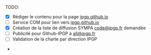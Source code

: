 
TODO:
 - [x] Rédiger le contenu pour la page [ipgp.github.io](http://ipgp.github.io)
 - [ ] Service COM pour lien vers [ipgp.github.io](http://ipgp.github.io)
 - [x] Création de la liste de diffusion SYMPA code@ipgp.fr demandée
 - [ ] Publicité pour Github-IPGP à all@ipgp.fr
 - [ ] Validation de la charte par direction IPGP
 - 
